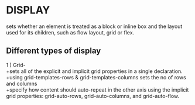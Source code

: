 # DISPLAY 
sets whether an element is treated as a block or inline box and the layout used for its children, such as flow layout, grid or flex.
## Different types of display 
1 ) Grid-  <br/>
          +sets all of the explicit and implicit grid properties in a single declaration. <br/>
          +using grid-templates-rows & grid-templates-columns sets the no of rows and columns  <br/>
          +specify how content should auto-repeat in the other axis using the implicit grid properties: grid-auto-rows, grid-auto-columns, and grid-auto-flow. <br/> 

